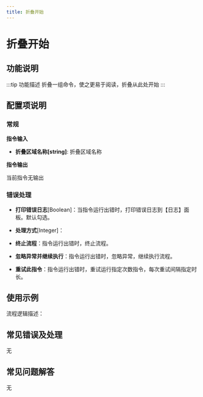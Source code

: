 ```yaml
---
title: 折叠开始
---
```


# 折叠开始

## 功能说明

:::tip 功能描述
折叠一组命令，使之更易于阅读，折叠从此处开始
:::

## 配置项说明

### 常规

**指令输入**

- **折叠区域名称[string]**: 折叠区域名称


**指令输出**

当前指令无输出

### 错误处理

- **打印错误日志**[Boolean]：当指令运行出错时，打印错误日志到【日志】面板。默认勾选。

- **处理方式**[Integer]：

 - **终止流程**：指令运行出错时，终止流程。

 - **忽略异常并继续执行**：指令运行出错时，忽略异常，继续执行流程。

 - **重试此指令**：指令运行出错时，重试运行指定次数指令，每次重试间隔指定时长。

## 使用示例

流程逻辑描述：

## 常见错误及处理

无

## 常见问题解答

无


